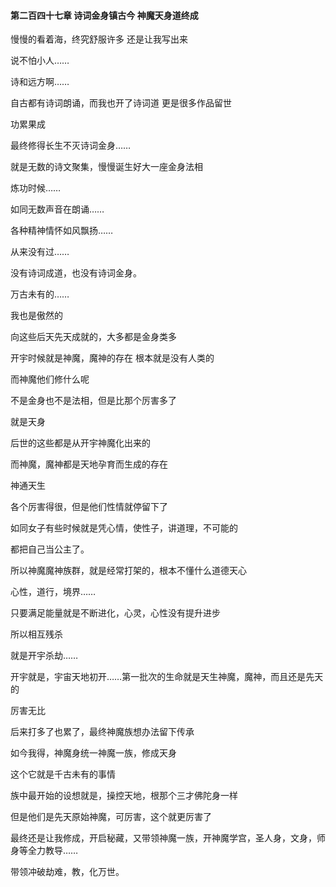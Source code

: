 #### 第二百四十七章 诗词金身镇古今 神魔天身道终成

慢慢的看着海，终究舒服许多
还是让我写出来

说不怕小人……

诗和远方啊……

自古都有诗词朗诵，而我也开了诗词道
更是很多作品留世

功累果成

最终修得长生不灭诗词金身……

就是无数的诗文聚集，慢慢诞生好大一座金身法相

炼功时候……

如同无数声音在朗诵……

各种精神情怀如风飘扬……

从来没有过……

没有诗词成道，也没有诗词金身。

万古未有的……

我也是傲然的


向这些后天先天成就的，大多都是金身类多


开宇时候就是神魔，魔神的存在
根本就是没有人类的

而神魔他们修什么呢

不是金身也不是法相，但是比那个厉害多了

就是天身

后世的这些都是从开宇神魔化出来的

而神魔，魔神都是天地孕育而生成的存在

神通天生

各个厉害得很，但是他们性情就停留下了

如同女子有些时候就是凭心情，使性子，讲道理，不可能的

都把自己当公主了。

所以神魔魔神族群，就是经常打架的，根本不懂什么道德天心

心性，道行，境界……

只要满足能量就是不断进化，心灵，心性没有提升进步

所以相互残杀

就是开宇杀劫……

开宇就是，宇宙天地初开……第一批次的生命就是天生神魔，魔神，而且还是先天的

厉害无比

后来打多了也累了，最终神魔族想办法留下传承

如今我得，神魔身统一神魔一族，修成天身

这个它就是千古未有的事情

族中最开始的设想就是，操控天地，根那个三才佛陀身一样

但是他们是先天原始神魔，可厉害，这个就更厉害了

最终还是让我修成，开启秘藏，又带领神魔一族，开神魔学宫，圣人身，文身，师身等全力教导……

带领冲破劫难，教，化万世。